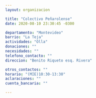 ```yaml
---
layout: organizacion

title: "Colectivo Peñarolense"
date: 2020-08-10 23:30:45 -0300

departamento: "Montevideo"
barrio: "La Teja"
actividades: "Olla"
donaciones: ""
necesidades: ""
telefono_contacto: ""
direccion: "Benito Riqueto esq. Rivera"

otros_contactos: ""
horario: "(MIE)10:30-13:30"
aclaraciones: ""
cuenta_bancaria: ""

---
```

